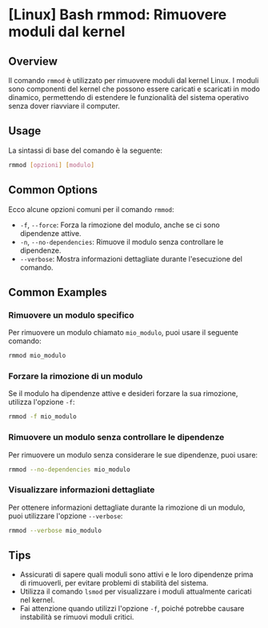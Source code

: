 # [Linux] Bash rmmod: Rimuovere moduli dal kernel

## Overview
Il comando `rmmod` è utilizzato per rimuovere moduli dal kernel Linux. I moduli sono componenti del kernel che possono essere caricati e scaricati in modo dinamico, permettendo di estendere le funzionalità del sistema operativo senza dover riavviare il computer.

## Usage
La sintassi di base del comando è la seguente:

```bash
rmmod [opzioni] [modulo]
```

## Common Options
Ecco alcune opzioni comuni per il comando `rmmod`:

- `-f`, `--force`: Forza la rimozione del modulo, anche se ci sono dipendenze attive.
- `-n`, `--no-dependencies`: Rimuove il modulo senza controllare le dipendenze.
- `--verbose`: Mostra informazioni dettagliate durante l'esecuzione del comando.

## Common Examples

### Rimuovere un modulo specifico
Per rimuovere un modulo chiamato `mio_modulo`, puoi usare il seguente comando:

```bash
rmmod mio_modulo
```

### Forzare la rimozione di un modulo
Se il modulo ha dipendenze attive e desideri forzare la sua rimozione, utilizza l'opzione `-f`:

```bash
rmmod -f mio_modulo
```

### Rimuovere un modulo senza controllare le dipendenze
Per rimuovere un modulo senza considerare le sue dipendenze, puoi usare:

```bash
rmmod --no-dependencies mio_modulo
```

### Visualizzare informazioni dettagliate
Per ottenere informazioni dettagliate durante la rimozione di un modulo, puoi utilizzare l'opzione `--verbose`:

```bash
rmmod --verbose mio_modulo
```

## Tips
- Assicurati di sapere quali moduli sono attivi e le loro dipendenze prima di rimuoverli, per evitare problemi di stabilità del sistema.
- Utilizza il comando `lsmod` per visualizzare i moduli attualmente caricati nel kernel.
- Fai attenzione quando utilizzi l'opzione `-f`, poiché potrebbe causare instabilità se rimuovi moduli critici.